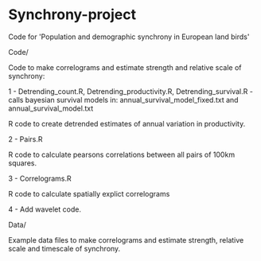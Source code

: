 # Synchrony-project

Code for 'Population and demographic synchrony in European land birds'

Code/

Code to make correlograms and estimate strength and relative scale of synchrony:

1 - Detrending_count.R, Detrending_productivity.R, Detrending_survival.R - calls bayesian survival models in: annual_survival_model_fixed.txt and annual_survival_model.txt

R code to create detrended estimates of annual variation in productivity.

2 - Pairs.R

R code to calculate pearsons correlations between all pairs of 100km squares.

3 - Correlograms.R

R code to calculate spatially explict correlograms

4 - Add wavelet code.

Data/

Example data files to make correlograms and estimate strength, relative scale and timescale of synchrony.




